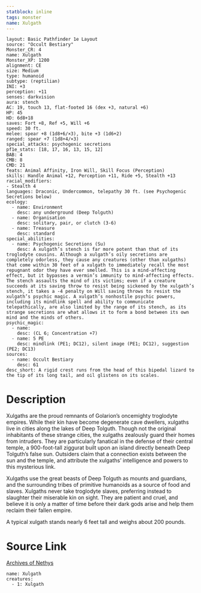 ```yaml
---
statblock: inline
tags: monster
name: Xulgath
---
```

```statblock
layout: Basic Pathfinder 1e Layout
source: "Occult Bestiary"
Monster_CR: 4
name: Xulgath
Monster_XP: 1200
alignment: CE
size: Medium
type: humanoid
subtype: (reptilian)
INI: +3
perception: +11
senses: darkvision
aura: stench
AC: 19, touch 13, flat-footed 16 (dex +3, natural +6)
HP: 45
HD: 6d8+18
saves: Fort +8, Ref +5, Will +6
speed: 30 ft.
melee: spear +8 (1d8+6/×3), bite +3 (1d6+2)
ranged: spear +7 (1d8+4/×3)
special_attacks: psychogenic secretions
pf1e_stats: [18, 17, 16, 13, 15, 12]
BAB: 4
CMB: 8
CMD: 21
feats: Animal Affinity, Iron Will, Skill Focus (Perception)
skills: Handle Animal +12, Perception +11, Ride +5, Stealth +13
racial_modifiers:
- Stealth 4
languages: Draconic, Undercommon, telepathy 30 ft. (see Psychogenic Secretions below)
ecology:
  - name: Environment
    desc: any underground (Deep Tolguth)
  - name: Organisation
    desc: solitary, pair, or clutch (3-6)
  - name: Treasure
    desc: standard
special_abilities:
  - name: Psychogenic Secretions (Su)
    desc: A xulgath’s stench is far more potent than that of its troglodyte cousins. Although a xulgath’s oily secretions are completely odorless, they cause any creatures (other than xulgaths) that come within 30 feet of a xulgath to immediately recall the most repugnant odor they have ever smelled. This is a mind-affecting effect, but it bypasses a vermin’s immunity to mind-affecting effects. The stench assaults the mind of its victims; even if a creature succeeds at its saving throw to resist being sickened by the xulgath’s stench, it takes a -4 penalty on Will saving throws to resist the xulgath’s psychic magic. A xulgath’s nonhostile psychic powers, including its mindlink spell and ability to communicate telepathically, are also limited by the range of its stench, as its strange secretions are what allows it to form a bond between its own mind and the minds of others.
psychic_magic:
  - name:
    desc: (CL 6; Concentration +7)
  - name: 5 PE
    desc: mindlink (PE1; DC12), silent image (PE1; DC12), suggestion (PE2; DC13)
sources:
  - name: Occult Bestiary
    desc: 61
desc_short: A rigid crest runs from the head of this bipedal lizard to the tip of its long tail, and oil glistens on its scales.
```
# Description
Xulgaths are the proud remnants of Golarion’s oncemighty troglodyte empires. While their kin have become degenerate cave dwellers, xulgaths live in cities along the lakes of Deep Tolguth. Though not the original inhabitants of these strange cities, the xulgaths zealously guard their homes from intruders. They are particularly fanatical in the defense of their central temple, a 900-foot-tall ziggurat built upon an island directly beneath Deep Tolguth’s false sun. Outsiders claim that a connection exists between the sun and the temple, and attribute the xulgaths’ intelligence and powers to this mysterious link.

Xulgaths use the great beasts of Deep Tolguth as mounts and guardians, and the surrounding tribes of primitive humanoids as a source of food and slaves. Xulgaths never take troglodyte slaves, preferring instead to slaughter their miserable kin on sight. They are patient and cruel, and believe it is only a matter of time before their dark gods arise and help them reclaim their fallen empire.

A typical xulgath stands nearly 6 feet tall and weighs about 200 pounds.
# Source Link
[Archives of Nethys](https://aonprd.com/MonsterDisplay.aspx?ItemName=Xulgath)
```encounter-table
name: Xulgath
creatures:
  - 1: Xulgath
```
